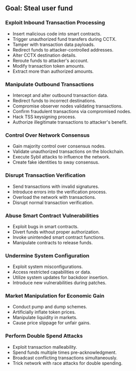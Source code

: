 ## Goal: Steal user fund

### Exploit Inbound Transaction Processing
- Insert malicious code into smart contracts.
- Trigger unauthorized fund transfers during CCTX.
- Tamper with transaction data payloads.
- Redirect funds to attacker-controlled addresses.
- Alter CCTX destination details.
- Reroute funds to attacker's account.
- Modify transaction token amounts.
- Extract more than authorized amounts.

### Manipulate Outbound Transactions
- Intercept and alter outbound transaction data.
- Redirect funds to incorrect destinations.
- Compromise observer nodes validating transactions.
- Confirm fraudulent transactions via compromised nodes.
- Hack TSS keysigning process.
- Authorize illegitimate transactions to attacker's benefit.

### Control Over Network Consensus
- Gain majority control over consensus nodes.
- Validate unauthorized transactions on the blockchain.
- Execute Sybil attacks to influence the network.
- Create fake identities to sway consensus.

### Disrupt Transaction Verification
- Send transactions with invalid signatures.
- Introduce errors into the verification process.
- Overload the network with transactions.
- Disrupt normal transaction verification.

### Abuse Smart Contract Vulnerabilities
- Exploit bugs in smart contracts.
- Divert funds without proper authorization.
- Invoke unintended smart contract functions.
- Manipulate contracts to release funds.

### Undermine System Configuration
- Exploit system misconfigurations.
- Access restricted capabilities or data.
- Utilize system updates for backdoor insertion.
- Introduce new vulnerabilities during patches.

### Market Manipulation for Economic Gain
- Conduct pump and dump schemes.
- Artificially inflate token prices.
- Manipulate liquidity in markets.
- Cause price slippage for unfair gains.

### Perform Double Spend Attacks
- Exploit transaction malleability.
- Spend funds multiple times pre-acknowledgment.
- Broadcast conflicting transactions simultaneously.
- Trick network with race attacks for double spending.